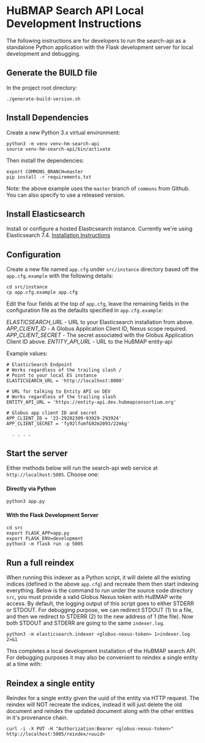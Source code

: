 # HuBMAP Search API Local Development Instructions

The following instructions are for developers to run the search-api as a standalone Python application with the Flask development server for local development and debugging.

## Generate the BUILD file

In the project root directory:

````
./generate-build-version.sh
````

## Install Dependencies

Create a new Python 3.x virtual environment:

````
python3 -m venv venv-hm-search-api
source venv-hm-search-api/bin/activate
````

Then install the dependencies:

````
export COMMONS_BRANCH=master
pip install -r requirements.txt
````

Note: the above example uses the `master` branch of `commons` from Github. You can also specify to use a released version.

## Install Elasticsearch

Install or configure a hosted Elasticsearch instance.  Currently we're using Elasticsearch 7.4.  [Installation Instructions](https://www.elastic.co/guide/en/elasticsearch/reference/current/install-elasticsearch.html)

## Configuration

Create a new file named `app.cfg` under `src/instance` directory based off the `app.cfg.example` with the following details:

````
cd src/instance
cp app.cfg.example app.cfg
````

Edit the four fields at the top of `app.cfg`, leave the remaining fields in the configuration file as the defaults specified in `app.cfg.example`:

*ELASTICSEARCH_URL* - URL to your Elasticsearch installation from above.
*APP_CLIENT_ID* - A Globus Application Client ID, Nexus scope required.
*APP_CLIENT_SECRET* - The secret associated with the Globus Application Client ID above.
*ENTITY_API_URL* - URL to the HuBMAP entity-api 

Example values:

````
# ElasticSearch Endpoint
# Works regardless of the trailing slash /
# Point to your local ES instance
ELASTICSEARCH_URL = 'http://localhost:8000'

# URL for talking to Entity API on DEV
# Works regardless of the trailing slash
ENTITY_API_URL = 'https://entity-api.dev.hubmapconsortium.org'

# Globus app client ID and secret
APP_CLIENT_ID = '23-29202309-93929-293924'
APP_CLIENT_SECRET = 'fy92lfumf&92m2093/22mkg'

  . . . .

````

## Start the server

Either methods below will run the search-api web service at `http://localhost:5005`. Choose one:

#### Directly via Python

````
python3 app.py
````

#### With the Flask Development Server

````
cd src
export FLASK_APP=app.py
export FLASK_ENV=development
python3 -m flask run -p 5005
````


## Run a full reindex

When running this indexer as a Python script, it will delete all the existing indices (defined in the above `app.cfg`) and recreate them then start indexing everything. Below is the command to run under the source code directory `src`, you must provide a valid Globus Nexus token with HuBMAP write access.  By default, the logging output of this script goes to either STDERR or STDOUT. For debugging purpose, we can redirect STDOUT (1) to a file, and then we redirect to STDERR (2) to the new address of 1 (the file). Now both STDOUT and STDERR are going to the same `indexer.log`.

````
python3 -m elasticsearch.indexer <globus-nexus-token> 1>indexer.log 2>&1
````

This completes a local development installation of the HuBMAP search API.  For debugging purposes it may also be convenient to reindex a single entity at a time with: 

## Reindex a single entity

Reindex for a single entity given the uuid of the entity via HTTP request.  The reindex will NOT recreate the indices, instead it will just delete the old document and reindex the updated document along with the other entities in it's provenance chain.

````
curl -i -X PUT -H "Authorization:Bearer <globus-nexus-token>" http://localhost:5005/reindex/<uuid>
````
